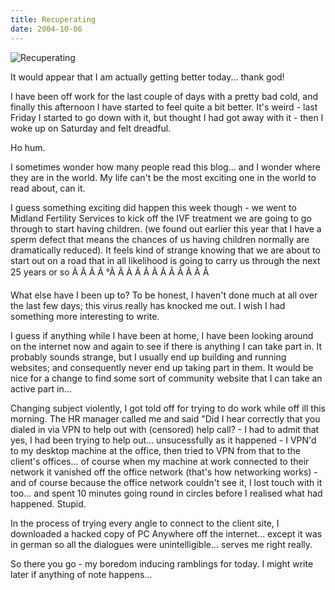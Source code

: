 ```yaml
---
title: Recuperating
date: 2004-10-06
---
```


![Recuperating](https://source.unsplash.com/0gkw_9fy0eQ/1600x900)

It would appear that I am actually getting better today... thank god!

I have been off work for the last couple of days with a pretty bad cold, and finally this afternoon I have started to feel quite a bit better. It's weird - last Friday I started to go down with it, but thought I had got away with it - then I woke up on Saturday and felt dreadful.

Ho hum.

I sometimes wonder how many people read this blog... and I wonder where they are in the world. My life can't be the most exciting one in the world to read about, can it.

I guess something exciting did happen this week though - we went to Midland Fertility Services to kick off the IVF treatment we are going to go through to start having children. (we found out earlier this year that I have a sperm defect that means the chances of us having children normally are dramatically reduced). It feels kind of strange knowing that we are about to start out on a road that in all likelihood is going to carry us through the next 25 years or so Ã Ã Ã Ã °Ã Ã Ã Ã Ã Ã Ã Ã Ã Ã Ã Ã 

What else have I been up to? To be honest, I haven't done much at all over the last few days; this virus really has knocked me out. I wish I had something more interesting to write.

I guess if anything while I have been at home, I have been looking around on the internet now and again to see if there is anything I can take part in. It probably sounds strange, but I usually end up building and running websites; and consequently never end up taking part in them. It would be nice for a change to find some sort of community website that I can take an active part in...

Changing subject violently, I got told off for trying to do work while off ill this morning. The HR manager called me and said "Did I hear correctly that you dialed in via VPN to help out with (censored) help call? - I had to admit that yes, I had been trying to help out... unsucessfully as it happened - I VPN'd to my desktop machine at the office, then tried to VPN from that to the client's offices... of course when my machine at work connected to their network it vanished off the office network (that's how networking works) - and of course because the office network couldn't see it, I lost touch with it too... and spent 10 minutes going round in circles before I realised what had happened. Stupid.

In the process of trying every angle to connect to the client site, I downloaded a hacked copy of PC Anywhere off the internet... except it was in german so all the dialogues were unintelligible... serves me right really.

So there you go - my boredom inducing ramblings for today. I might write later if anything of note happens...